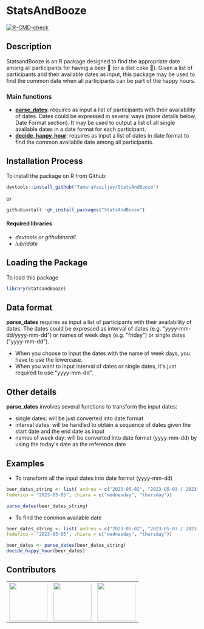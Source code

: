 # StatsAndBooze

<!-- badges: start -->
  [![R-CMD-check](https://github.com/TamaraVasiljev/StatsAndBooze/actions/workflows/R-CMD-check.yaml/badge.svg?branch=dev)](https://github.com/TamaraVasiljev/StatsAndBooze/actions/workflows/R-CMD-check.yaml)
 <!-- badges: end -->

## Description

StatsandBooze is an R package designed to find the appropriate date among all participants for having a beer :beers: (or a diet coke :bubble_tea:). 
Given a list of participants and their available dates as input, this package may be used to find the common date when all participants can be part of the happy hours. 

### Main functions

* <ins>**parse_dates**</ins>: requires as input a list of participants with their availability of dates. Dates could be expressed in several ways (more details below, Date Format section). It may be used to output a list of all single available dates in a date format for each participant.
* <ins>**decide_happy_hour**</ins>: requires as input a list of dates in date format to find the common availabile date among all participants.


## Installation Process

To install the package on R from Github:

``` r
devtools::install_github("TamaraVasiljev/StatsAndBooze")
```
or

``` r
githubinstall::gh_install_packages("StatsAndBooze")
```
#### Required libraries

* *devtools* or *githubinstall*
* *lubridate*

## Loading the Package
To load this package

``` r
library(StatsandBooze)
```

## Data format

**parse_dates** requires as input a list of participants with their availability of dates. The dates could be expressed as interval of dates (e.g. "yyyy-mm-dd/yyyy-mm-dd") or names of week days (e.g. "friday") or single dates ("yyyy-mm-dd"). 
* When you choose to input the dates with the name of week days, you have to use the lowercase. 
* When you want to input interval of dates or single dates, it's just required to use "yyyy-mm-dd".

## Other details

**parse_dates** involves several functions to transform the input dates:
* single dates: will be just converted into date format
* interval dates: will be handled to obtain a sequence of dates given the start date and the end date as input
* names of week day: will be converted into date format (yyyy-mm-dd) by using the today's date as the reference date

## Examples

* To transform all the input dates into date format (yyyy-mm-dd)

``` r
beer_dates_string <- list( andrea = c("2023-05-02", "2023-05-03 / 2023-05-06"),
federico = "2023-05-05", chiara = c("wednesday", "thursday"))

parse_dates(beer_dates_string)
```
* To find the common available date

``` r
beer_dates_string <- list( andrea = c("2023-05-02", "2023-05-03 / 2023-05-06"),
federico = "2023-05-05", chiara = c("wednesday", "thursday"))

beer_dates <- parse_dates(beer_dates_string)
decide_happy_hour(beer_dates)
```

## Contributors
<!-- ALL-CONTRIBUTORS-LIST:START - Do not remove or modify this section -->
<!-- prettier-ignore-start -->
<!-- markdownlint-disable -->

<table>
<tr>
<td align="center">
<a href="https://github.com/TamaraVasiljev">
<img src="https://avatars.githubusercontent.com/u/129077304?v=4" width="100px;" alt=""/>
</a><br>
</td>
<td align="center">
<a href="https://github.com/ValentinaZangirolami">
<img src="https://avatars.githubusercontent.com/u/78240304?v=4" width="100px;" alt=""/>
</a><br>
</td>
<td align="center">
<a href="https://github.com/MuhammadAmirSaeed66">
<img src="https://avatars.githubusercontent.com/u/129077378?v=4" width="100px;" alt=""/>
</a><br>
</td>
</tr>
</table>
